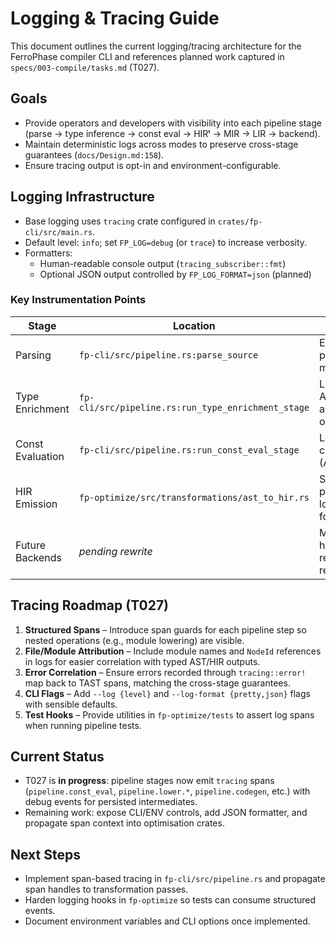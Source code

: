# Logging & Tracing Guide

This document outlines the current logging/tracing architecture for the FerroPhase compiler CLI and references planned
work captured in `specs/003-compile/tasks.md` (T027).

## Goals

- Provide operators and developers with visibility into each pipeline stage (parse → type inference → const eval → HIRᵗ → MIR → LIR → backend).
- Maintain deterministic logs across modes to preserve cross-stage guarantees (`docs/Design.md:158`).
- Ensure tracing output is opt-in and environment-configurable.

## Logging Infrastructure

- Base logging uses `tracing` crate configured in `crates/fp-cli/src/main.rs`.
- Default level: `info`; set `FP_LOG=debug` (or `trace`) to increase verbosity.
- Formatters:
  - Human-readable console output (`tracing_subscriber::fmt`)
  - Optional JSON output controlled by `FP_LOG_FORMAT=json` (planned)

### Key Instrumentation Points

| Stage            | Location                                             | Notes                                     |
|------------------|------------------------------------------------------|-------------------------------------------|
| Parsing          | `fp-cli/src/pipeline.rs:parse_source`                | Emits source path and module count        |
| Type Enrichment  | `fp-cli/src/pipeline.rs:run_type_enrichment_stage`   | Logs typed AST cloning and HIR output     |
| Const Evaluation | `fp-cli/src/pipeline.rs:run_const_eval_stage`        | Logs stubbed const-eval (AST focus)       |
| HIR Emission     | `fp-optimize/src/transformations/ast_to_hir.rs`      | Span-preserving logs, TODO for modules    |
| Future Backends  | _pending rewrite_                                    | MIR/LIR/LLVM hooks will return once ready |

## Tracing Roadmap (T027)

1. **Structured Spans** – Introduce span guards for each pipeline step so nested operations (e.g., module lowering) are visible.
2. **File/Module Attribution** – Include module names and `NodeId` references in logs for easier correlation with typed AST/HIR outputs.
3. **Error Correlation** – Ensure errors recorded through `tracing::error!` map back to TAST spans, matching the cross-stage guarantees.
4. **CLI Flags** – Add `--log {level}` and `--log-format {pretty,json}` flags with sensible defaults.
5. **Test Hooks** – Provide utilities in `fp-optimize/tests` to assert log spans when running pipeline tests.

## Current Status

- T027 is **in progress**: pipeline stages now emit `tracing` spans (`pipeline.const_eval`, `pipeline.lower.*`,
  `pipeline.codegen`, etc.) with debug events for persisted intermediates.
- Remaining work: expose CLI/ENV controls, add JSON formatter, and propagate span context into optimisation crates.

## Next Steps

- Implement span-based tracing in `fp-cli/src/pipeline.rs` and propagate span handles to transformation passes.
- Harden logging hooks in `fp-optimize` so tests can consume structured events.
- Document environment variables and CLI options once implemented.
